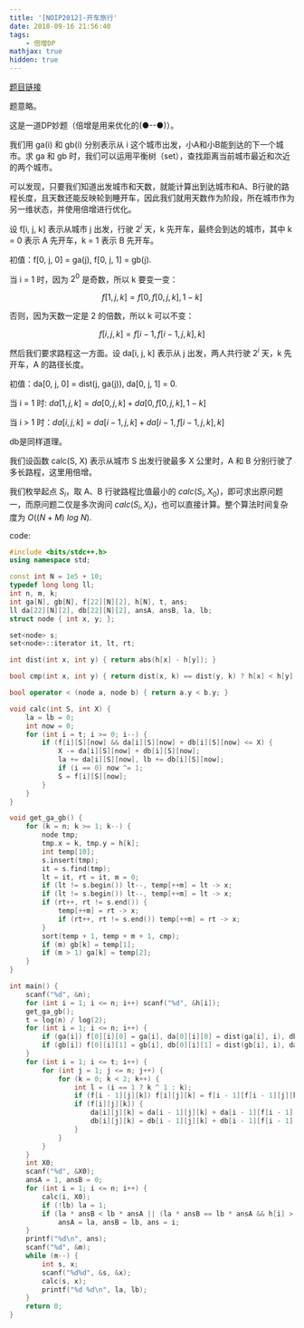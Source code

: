 ```yaml
---
title: '[NOIP2012]-开车旅行'
date: 2018-09-16 21:56:40
tags: 
    - 倍增DP
mathjax: true
hidden: true
---
```


[题目链接](http://codevs.cn/problem/1199/)

题意略。

这是一道DP妙题（倍增是用来优化的(●--●)）。

我们用 ga(i) 和 gb(i) 分别表示从 i 这个城市出发，小A和小B能到达的下一个城市。求 ga 和 gb 时，我们可以运用平衡树（set），查找距离当前城市最近和次近的两个城市。

可以发现，只要我们知道出发城市和天数，就能计算出到达城市和A、B行驶的路程长度，且天数还能反映轮到睡开车，因此我们就用天数作为阶段，所在城市作为另一维状态，并使用倍增进行优化。

设 f[i, j, k] 表示从城市 j 出发，行驶 $2^i$ 天，k 先开车，最终会到达的城市，其中 k = 0 表示 A 先开车，k = 1 表示 B 先开车。

初值：f[0, j, 0] = ga(j), f[0, j, 1] = gb(j).

当 i = 1 时，因为 $2^0$ 是奇数，所以 k 要变一变：

$$f[1, j, k] = f[0, f[0, j, k], 1 - k]$$

否则，因为天数一定是 2 的倍数，所以 k 可以不变：

$$f[i, j, k] = f[i - 1, f[i - 1, j, k], k]$$

然后我们要求路程这一方面。设 da[i, j, k] 表示从 j 出发，两人共行驶 $2^i$ 天，k 先开车，A 的路径长度。

初值：da[0, j, 0] = dist(j, ga(j)), da[0, j, 1] = 0.

当 i = 1 时: $da[1, j, k] = da[0, j, k] + da[0, f[0, j, k], 1 - k]$

当 i > 1 时：$da[i, j, k] = da[i - 1, j, k] + da[i - 1, f[i - 1, j, k], k]$

db是同样道理。

我们设函数 calc(S, X) 表示从城市 S 出发行驶最多 X 公里时，A 和 B 分别行驶了多长路程，这里用倍增。

我们枚举起点 $S_i$，取 A、B 行驶路程比值最小的 $calc(S_i, X_0)$，即可求出原问题一，而原问题二仅是多次询问 $calc(S_i, X_i)$，也可以直接计算。整个算法时间复杂度为 $O((N+M)\ log\ N)$.

code:
``` c++
#include <bits/stdc++.h>
using namespace std;

const int N = 1e5 + 10;
typedef long long ll;
int n, m, k;
int ga[N], gb[N], f[22][N][2], h[N], t, ans;
ll da[22][N][2], db[22][N][2], ansA, ansB, la, lb;
struct node { int x, y; };

set<node> s;
set<node>::iterator it, lt, rt;

int dist(int x, int y) { return abs(h[x] - h[y]); }

bool cmp(int x, int y) { return dist(x, k) == dist(y, k) ? h[x] < h[y] : dist(x, k) < dist(y, k); }

bool operator < (node a, node b) { return a.y < b.y; }

void calc(int S, int X) {
    la = lb = 0;
    int now = 0;
    for (int i = t; i >= 0; i--) {
        if (f[i][S][now] && da[i][S][now] + db[i][S][now] <= X) {
            X -= da[i][S][now] + db[i][S][now];
            la += da[i][S][now], lb += db[i][S][now];
            if (i == 0) now ^= 1;
            S = f[i][S][now];
        }
    }
}

void get_ga_gb() {
    for (k = n; k >= 1; k--) {
        node tmp;
        tmp.x = k, tmp.y = h[k];
        int temp[10];
        s.insert(tmp);
        it = s.find(tmp);
        lt = it, rt = it, m = 0;
        if (lt != s.begin()) lt--, temp[++m] = lt -> x;
        if (lt != s.begin()) lt--, temp[++m] = lt -> x;
        if (rt++, rt != s.end()) {
            temp[++m] = rt -> x;
            if (rt++, rt != s.end()) temp[++m] = rt -> x;
        }
        sort(temp + 1, temp + m + 1, cmp);
        if (m) gb[k] = temp[1];
        if (m > 1) ga[k] = temp[2];
    }
}

int main() {
    scanf("%d", &n);
    for (int i = 1; i <= n; i++) scanf("%d", &h[i]);
    get_ga_gb();
    t = log(n) / log(2);
    for (int i = 1; i <= n; i++) {
        if (ga[i]) f[0][i][0] = ga[i], da[0][i][0] = dist(ga[i], i), db[0][i][0] = 0;
        if (gb[i]) f[0][i][1] = gb[i], db[0][i][1] = dist(gb[i], i), da[0][i][1] = 0;
    }
    for (int i = 1; i <= t; i++) {
        for (int j = 1; j <= n; j++) {
            for (k = 0; k < 2; k++) {
                int l = (i == 1 ? k ^ 1 : k);
                if (f[i - 1][j][k]) f[i][j][k] = f[i - 1][f[i - 1][j][k]][l];
                if (f[i][j][k]) {
                    da[i][j][k] = da[i - 1][j][k] + da[i - 1][f[i - 1][j][k]][l];
                    db[i][j][k] = db[i - 1][j][k] + db[i - 1][f[i - 1][j][k]][l];
                }
            }
        }
    }
    int X0;
    scanf("%d", &X0);
    ansA = 1, ansB = 0;
    for (int i = 1; i <= n; i++) {
        calc(i, X0);
        if (!lb) la = 1;
        if (la * ansB < lb * ansA || (la * ansB == lb * ansA && h[i] > h[ans]))  // 为什么不用 double 的比值呢？自己用不等式，两边相乘，分母弄掉，就知道啦！
            ansA = la, ansB = lb, ans = i;
    }
    printf("%d\n", ans);
    scanf("%d", &m);
    while (m--) {
        int s, x;
        scanf("%d%d", &s, &x);
        calc(s, x);
        printf("%d %d\n", la, lb);
    }
    return 0;
}
```
